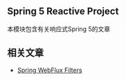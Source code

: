 ## Spring 5 Reactive Project

本模块包含有关响应式Spring 5的文章

## 相关文章

+ [Spring WebFlux Filters](docs/Spring-WebFlux-Filters.md)